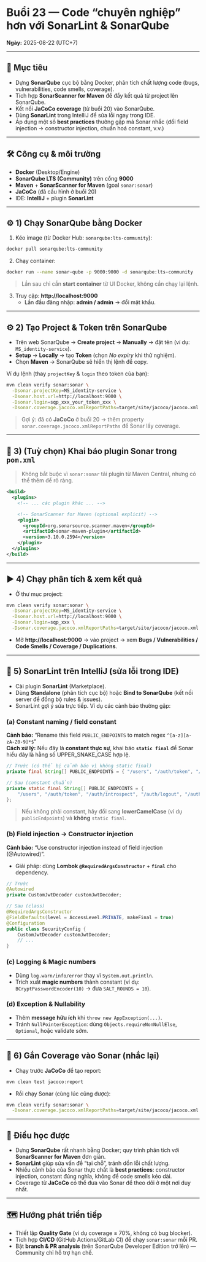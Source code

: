 # Buổi 23 — Code “chuyên nghiệp” hơn với SonarLint & SonarQube

**Ngày:** 2025-08-22 (UTC+7)

---

## 🎯 Mục tiêu
- Dựng **SonarQube** cục bộ bằng Docker, phân tích chất lượng code (bugs, vulnerabilities, code smells, coverage).
- Tích hợp **SonarScanner for Maven** để đẩy kết quả từ project lên SonarQube.
- Kết nối **JaCoCo coverage** (từ buổi 20) vào SonarQube.
- Dùng **SonarLint** trong IntelliJ để sửa lỗi ngay trong IDE.
- Áp dụng một số **best practices** thường gặp mà Sonar nhắc (đổi field injection → constructor injection, chuẩn hoá constant, v.v.)

---

## 🛠 Công cụ & môi trường
- **Docker** (Desktop/Engine)
- **SonarQube LTS (Community)** trên cổng **9000**
- **Maven** + **SonarScanner for Maven** (goal `sonar:sonar`)
- **JaCoCo** (đã cấu hình ở buổi 20)
- IDE: **IntelliJ** + plugin **SonarLint**

---

## ⚙️ 1) Chạy SonarQube bằng Docker
1) Kéo image (từ Docker Hub: `sonarqube:lts-community`):
```bash
docker pull sonarqube:lts-community
```
2) Chạy container:
```bash
docker run --name sonar-qube -p 9000:9000 -d sonarqube:lts-community
```
> Lần sau chỉ cần **start container** từ UI Docker, không cần chạy lại lệnh.

3) Truy cập: **http://localhost:9000**  
   - Lần đầu đăng nhập: **admin / admin** → đổi mật khẩu.

---

## ⚙️ 2) Tạo Project & Token trên SonarQube
- Trên web SonarQube → **Create project** → **Manually** → đặt tên (ví dụ: `MS_identity-service`).
- **Setup** → **Locally** → tạo **Token** (chọn *No expiry* khi thử nghiệm).
- Chọn **Maven** → SonarQube sẽ hiển thị lệnh để copy.

Ví dụ lệnh (thay `projectKey` & `login` theo token của bạn):
```bash
mvn clean verify sonar:sonar \
  -Dsonar.projectKey=MS_identity-service \
  -Dsonar.host.url=http://localhost:9000 \
  -Dsonar.login=sqp_xxx_your_token_xxx \
  -Dsonar.coverage.jacoco.xmlReportPaths=target/site/jacoco/jacoco.xml
```

> Gợi ý: đã có **JaCoCo** ở buổi 20 → thêm property `sonar.coverage.jacoco.xmlReportPaths` để Sonar lấy coverage.

---

## 🔗 3) (Tuỳ chọn) Khai báo plugin Sonar trong `pom.xml`
> Không bắt buộc vì `sonar:sonar` tải plugin từ Maven Central, nhưng có thể thêm để rõ ràng.

```xml
<build>
  <plugins>
    <!-- ... các plugin khác ... -->

    <!-- SonarScanner for Maven (optional explicit) -->
    <plugin>
      <groupId>org.sonarsource.scanner.maven</groupId>
      <artifactId>sonar-maven-plugin</artifactId>
      <version>3.10.0.2594</version>
    </plugin>
  </plugins>
</build>
```

---

## ▶️ 4) Chạy phân tích & xem kết quả
- Ở thư mục project:
```bash
mvn clean verify sonar:sonar \
  -Dsonar.projectKey=MS_identity-service \
  -Dsonar.host.url=http://localhost:9000 \
  -Dsonar.login=sqp_xxx \
  -Dsonar.coverage.jacoco.xmlReportPaths=target/site/jacoco/jacoco.xml
```
- Mở **http://localhost:9000** → vào project → xem **Bugs / Vulnerabilities / Code Smells / Coverage / Duplications**.

---

## 🧰 5) SonarLint trên IntelliJ (sửa lỗi trong IDE)
- Cài plugin **SonarLint** (Marketplace).
- Dùng **Standalone** (phân tích cục bộ) hoặc **Bind to SonarQube** (kết nối server để đồng bộ rules & issues).
- SonarLint gợi ý sửa trực tiếp. Ví dụ các cảnh báo thường gặp:

### (a) Constant naming / field constant
**Cảnh báo:** “Rename this field `PUBLIC_ENDPOINTS` to match regex `^[a-z][a-zA-Z0-9]*$`”  
**Cách xử lý:** Nếu đây là **constant thực sự**, khai báo **`static final`** để Sonar hiểu đây là hằng số UPPER_SNAKE_CASE hợp lệ.
```java
// Trước (có thể bị cảnh báo vì không static final)
private final String[] PUBLIC_ENDPOINTS = { "/users", "/auth/token", "/auth/introspect", "/auth/logout", "/auth/refresh" };

// Sau (constant chuẩn)
private static final String[] PUBLIC_ENDPOINTS = {
    "/users", "/auth/token", "/auth/introspect", "/auth/logout", "/auth/refresh"
};
```
> Nếu không phải constant, hãy đổi sang **lowerCamelCase** (ví dụ `publicEndpoints`) và **không** `static final`.

### (b) Field injection → Constructor injection
**Cảnh báo:** “Use constructor injection instead of field injection (@Autowired)”.

- Giải pháp: dùng **Lombok `@RequiredArgsConstructor`** + **`final`** cho dependency.
```java
// Trước
@Autowired
private CustomJwtDecoder customJwtDecoder;

// Sau (class)
@RequiredArgsConstructor
@FieldDefaults(level = AccessLevel.PRIVATE, makeFinal = true)
@Configuration
public class SecurityConfig {
    CustomJwtDecoder customJwtDecoder;
    // ...
}
```

### (c) Logging & Magic numbers
- Dùng `log.warn/info/error` thay vì `System.out.println`.
- Trích xuất **magic numbers** thành constant (ví dụ: `BCryptPasswordEncoder(10)` → đưa `SALT_ROUNDS = 10`).

### (d) Exception & Nullability
- Thêm **message hữu ích** khi `throw new AppException(...)`.
- Tránh `NullPointerException`: dùng `Objects.requireNonNullElse`, `Optional`, hoặc validate sớm.

---

## 🧪 6) Gắn Coverage vào Sonar (nhắc lại)
- Chạy trước **JaCoCo** để tạo report:
```bash
mvn clean test jacoco:report
```
- Rồi chạy Sonar (cùng lúc cũng được):
```bash
mvn clean verify sonar:sonar \
  -Dsonar.coverage.jacoco.xmlReportPaths=target/site/jacoco/jacoco.xml
```

---

## 📌 Điều học được
- Dựng **SonarQube** rất nhanh bằng Docker; quy trình phân tích với **SonarScanner for Maven** đơn giản.
- **SonarLint** giúp sửa vấn đề “tại chỗ”, tránh dồn lỗi chất lượng.
- Nhiều cảnh báo của Sonar thực chất là **best practices**: constructor injection, constant đúng nghĩa, không để code smells kéo dài.
- Coverage từ **JaCoCo** có thể đưa vào Sonar để theo dõi ở một nơi duy nhất.

---

## 🗺️ Hướng phát triển tiếp
- Thiết lập **Quality Gate** (ví dụ coverage ≥ 70%, không có bug blocker).
- Tích hợp **CI/CD** (GitHub Actions/GitLab CI) để chạy `sonar:sonar` mỗi PR.
- Bật **branch & PR analysis** (trên SonarQube Developer Edition trở lên) — Community chỉ hỗ trợ hạn chế.

